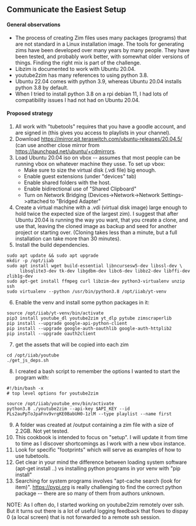 ## Communicate the Easiest Setup
#### General observations
* The process of creating Zim files uses many packages (programs) that are not standard in a Linux installation image. The tools for generating zims have been developed over many years by many people. They have been tested, and probably work better, with somewhat older versions of things. Finding the right mix is part of the challenge.
* Libzim is documented to work with Ubuntu 20.04.
* youtube2zim has many references to using python 3.8.
* Ubuntu 22.04 comes with python 3.9, whereas Ubuntu 20.04 installs python 3.8 by default.
* When I tried to install python 3.8 on a rpi debian 11, I had lots of compatibility issues I had not had on Ubuntu 20.04.

#### Proposed strategy
1. All work with "tubetools" requires that you have a goodle account, and are signed in (this gives you access to playlists in your channel).
1. Download https://mirror.pit.teraswitch.com/ubuntu-releases/20.04.5/ (can use another close mirror from https://launchpad.net/ubuntu/+cdmirrors.
1. Load Ubuntu 20.04 iso on vbox -- assumes that most people can be running vbox on whatever machine they usse. To set up vbox:
    * Make sure to size the virtual disk (.vdi file) big enough.
    * Enable guest extensions (under "devices" tab)
    * Enable shared folders with the host.
    * Enable bidirectional use of "Shared Clipboard"
    * Turn on Network Bridging (Devices->Network->Network Settings->attached to "Bridged Adapter"
4. Create a virtual machine with a .vdi (virtual disk image) large enough to hold twice the expected size of the largest zim). I suggest that after Ubuntu 20.04 is running the way you want, that you create a clone, and use that, leaving the cloned image as backup and seed for another project or starting over. (Cloning takes less than a minute, but a full installation can take more than 30 minutes).
5. Install the build dependencies.

```
sudo apt update && sudo apt upgrade
mkdir -p /opt/iiab
sudo apt install wget build-essential libncursesw5-dev libssl-dev \
     libsqlite3-dev tk-dev libgdbm-dev libc6-dev libbz2-dev libffi-dev zlib1g-dev
sudo apt-get install ffmpeg curl libzim-dev python3-virtualenv unzip ssh
sudo virtualenv --python /usr/bin/python3.8 /opt/iiab/yt-venv
```
6. Enable the venv and install some python packages in it:
```
source /opt/iiab/yt-venv/bin/activate
pip3 install youtube_dl youtube2zim yt_dlp pytube zimscraperlib
pip install --upgrade google-api-python-client
pip install --upgrade google-auth-oauthlib google-auth-httplib2
pip install --upgrade oauth2client
```
7. get the assets that will be copied into each zim
```
cd /opt/iiab/youtube
./get_js_deps.sh
```
8. I created a bash script to remember the options I wanted to start the program with:
```
#!/bin/bash -x
# top level options for youtube2zim

source /opt/iiab/youtube_env/bin/activate
python3.8 ./youtube2zim --api-key $API_KEY --id PLs2auPpToJpaFnv9vrgKE0BabUH0-1zlM --type playlist --name first
```
9. A folder was created at /output containing a zim file with a size of 2.2GB. Not yet tested.
10. This cookbook is intended to focus on "setup". I will update it from time to time as I discover shortcomings as I work with a new vbox instance.
11. Look for specific "footprints" which will serve as examples of how to use tubetools.
12. Get clear in your mind the difference between loading system software (apt-get install ..) vs installing python programs in yor venv with "pip install"
13. Searching for system programs involves "apt-cache search (look for item)". https://pypi.org is really challenging to find the correct python package -- there are so many of them from authors unknown.
   
NOTE: As I often do, I started working on youtube2zim remotely over ssh.  But it turns out there is a lot of useful logging feedback that flows to dispay 0 (a local screen) that is not forwarded to a remote ssh session.
